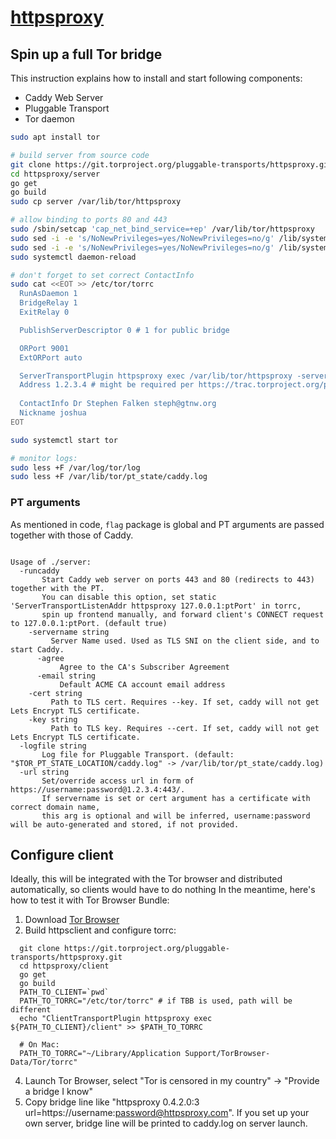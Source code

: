 # [httpsproxy](https://trac.torproject.org/projects/tor/ticket/26923)

## Spin up a full Tor bridge
This instruction explains how to install and start following components:
* Caddy Web Server
* Pluggable Transport
* Tor daemon

```bash
sudo apt install tor

# build server from source code
git clone https://git.torproject.org/pluggable-transports/httpsproxy.git
cd httpsproxy/server
go get
go build
sudo cp server /var/lib/tor/httpsproxy

# allow binding to ports 80 and 443
sudo /sbin/setcap 'cap_net_bind_service=+ep' /var/lib/tor/httpsproxy
sudo sed -i -e 's/NoNewPrivileges=yes/NoNewPrivileges=no/g' /lib/systemd/system/tor@default.service
sudo sed -i -e 's/NoNewPrivileges=yes/NoNewPrivileges=no/g' /lib/systemd/system/tor@.service
sudo systemctl daemon-reload

# don't forget to set correct ContactInfo
sudo cat <<EOT >> /etc/tor/torrc
  RunAsDaemon 1
  BridgeRelay 1
  ExitRelay 0

  PublishServerDescriptor 0 # 1 for public bridge

  ORPort 9001
  ExtORPort auto

  ServerTransportPlugin httpsproxy exec /var/lib/tor/httpsproxy -servername yourdomain.com -agree -email youremail@gmail.com
  Address 1.2.3.4 # might be required per https://trac.torproject.org/projects/tor/ticket/12020
  
  ContactInfo Dr Stephen Falken steph@gtnw.org
  Nickname joshua
EOT

sudo systemctl start tor

# monitor logs:
sudo less +F /var/log/tor/log
sudo less +F /var/lib/tor/pt_state/caddy.log
```

### PT arguments
As mentioned in code, `flag` package is global and PT arguments are passed together with those of Caddy.

```

Usage of ./server:
  -runcaddy
       Start Caddy web server on ports 443 and 80 (redirects to 443) together with the PT.
       You can disable this option, set static 'ServerTransportListenAddr httpsproxy 127.0.0.1:ptPort' in torrc,
       spin up frontend manually, and forward client's CONNECT request to 127.0.0.1:ptPort. (default true)
    -servername string
         Server Name used. Used as TLS SNI on the client side, and to start Caddy.
      -agree
           Agree to the CA's Subscriber Agreement
      -email string
           Default ACME CA account email address
    -cert string
         Path to TLS cert. Requires --key. If set, caddy will not get Lets Encrypt TLS certificate.
    -key string
         Path to TLS key. Requires --cert. If set, caddy will not get Lets Encrypt TLS certificate.
  -logfile string
       Log file for Pluggable Transport. (default: "$TOR_PT_STATE_LOCATION/caddy.log" -> /var/lib/tor/pt_state/caddy.log)
  -url string
       Set/override access url in form of https://username:password@1.2.3.4:443/.
       If servername is set or cert argument has a certificate with correct domain name,
       this arg is optional and will be inferred, username:password will be auto-generated and stored, if not provided.
```

## Configure client

Ideally, this will be integrated with the Tor browser and distributed automatically, so clients would have to do nothing
In the meantime, here's how to test it with Tor Browser Bundle:

1. Download [Tor Browser](https://www.torproject.org/projects/torbrowser.html.en)
2. Build httpsclient and configure torrc:
```
  git clone https://git.torproject.org/pluggable-transports/httpsproxy.git
  cd httpsproxy/client
  go get
  go build
  PATH_TO_CLIENT=`pwd`
  PATH_TO_TORRC="/etc/tor/torrc" # if TBB is used, path will be different
  echo "ClientTransportPlugin httpsproxy exec ${PATH_TO_CLIENT}/client" >> $PATH_TO_TORRC
  
  # On Mac:
  PATH_TO_TORRC="~/Library/Application Support/TorBrowser-Data/Tor/torrc"
```
4. Launch Tor Browser, select "Tor is censored in my country" -> "Provide a bridge I know"
5. Copy bridge line like "httpsproxy 0.4.2.0:3 url=https://username:password@httpsproxy.com".
   If you set up your own server, bridge line will be printed to caddy.log on server launch.

